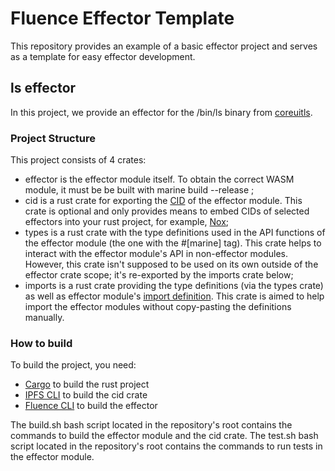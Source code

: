 # Fluence Effector Template

This repository provides an example of a basic effector project and serves as a template for easy effector development.

## ls effector

In this project, we provide an effector for the /bin/ls binary from [coreuitls](https://www.gnu.org/software/coreutils/manual/coreutils.html#ls-invocation).

### Project Structure

This project consists of 4 crates:
- effector is the effector module itself. To obtain the correct WASM module, it must be be built with marine build --release ;
- cid is a rust crate for exporting the [CID](https://docs.ipfs.tech/concepts/content-addressing/#version-1-v1) of the effector module. This crate is optional and only provides means to embed CIDs of selected effectors into your rust project, for example, [Nox](https://github.com/fluencelabs/nox);
- types is a rust crate with the type definitions used in the API functions of the effector module (the one with the #[marine] tag). This crate helps to interact with the effector module's API in non-effector modules. However, this crate isn't supposed to be used on its own outside of the effector crate scope; it's re-exported by the imports crate below;
- imports is a rust crate providing the type definitions (via the types crate) as well as effector module's [import definition](https://fluence.dev/docs/marine-book/marine-rust-sdk/developing/import-functions). This crate is aimed to help import the effector modules without copy-pasting the definitions manually.

### How to build

To build the project, you need:
- [Cargo](https://doc.rust-lang.org/cargo/getting-started/installation.html) to build the rust project
- [IPFS CLI](https://docs.ipfs.tech/install/command-line/#system-requirements) to build the cid crate
- [Fluence CLI](https://fluence.dev/docs/build/setting-up/installing_cli) to build the effector

The build.sh bash script located in the repository's root contains the commands to build the effector module and the cid crate.
The test.sh bash script located in the repository's root contains the commands to run tests in the effector module.
